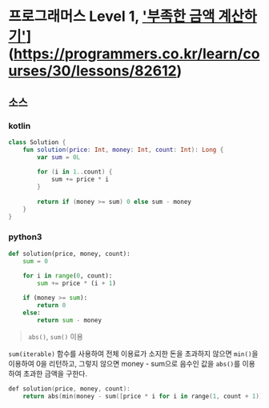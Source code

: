 # 프로그래머스 Level 1, ['부족한 금액 계산하기']([)](https://programmers.co.kr/learn/courses/30/lessons/82612)

## 소스

### kotlin

```kotlin
class Solution {
    fun solution(price: Int, money: Int, count: Int): Long {
        var sum = 0L
        
        for (i in 1..count) {
            sum += price * i
        }
        
        return if (money >= sum) 0 else sum - money
    }
}
```

### python3

```python
def solution(price, money, count):
    sum = 0
    
    for i in range(0, count):
        sum += price * (i + 1)

    if (money >= sum):
        return 0
    else:
        return sum - money
```

> `abs()`, `sum()` 이용

`sum(iterable)` 함수를 사용하여 전체 이용료가 소지한 돈을 초과하지 않으면 `min()`을 이용하여 0을 리턴하고, 그렇지 않으면 money - sum으로 음수인 값을 `abs()`를 이용하여 초과한 금액을 구한다.

```kotlin
def solution(price, money, count):
    return abs(min(money - sum([price * i for i in range(1, count + 1)]), 0))
```
